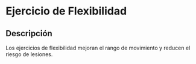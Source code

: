 # Ejercicio de Flexibilidad

## Descripción
Los ejercicios de flexibilidad mejoran el rango de movimiento y reducen el riesgo de lesiones.

